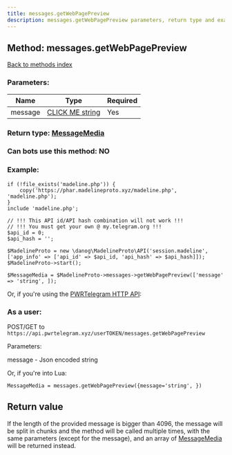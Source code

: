 ```yaml
---
title: messages.getWebPagePreview
description: messages.getWebPagePreview parameters, return type and example
---
```

## Method: messages.getWebPagePreview  
[Back to methods index](index.md)


### Parameters:

| Name     |    Type       | Required |
|----------|---------------|----------|
|message|[CLICK ME string](../types/string.md) | Yes|


### Return type: [MessageMedia](../types/MessageMedia.md)

### Can bots use this method: **NO**


### Example:


```
if (!file_exists('madeline.php')) {
    copy('https://phar.madelineproto.xyz/madeline.php', 'madeline.php');
}
include 'madeline.php';

// !!! This API id/API hash combination will not work !!!
// !!! You must get your own @ my.telegram.org !!!
$api_id = 0;
$api_hash = '';

$MadelineProto = new \danog\MadelineProto\API('session.madeline', ['app_info' => ['api_id' => $api_id, 'api_hash' => $api_hash]]);
$MadelineProto->start();

$MessageMedia = $MadelineProto->messages->getWebPagePreview(['message' => 'string', ]);
```

Or, if you're using the [PWRTelegram HTTP API](https://pwrtelegram.xyz):



### As a user:

POST/GET to `https://api.pwrtelegram.xyz/userTOKEN/messages.getWebPagePreview`

Parameters:

message - Json encoded string




Or, if you're into Lua:

```
MessageMedia = messages.getWebPagePreview({message='string', })
```


## Return value 

If the length of the provided message is bigger than 4096, the message will be split in chunks and the method will be called multiple times, with the same parameters (except for the message), and an array of [MessageMedia](../types/MessageMedia.md) will be returned instead.


